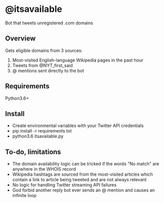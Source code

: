 


# @itsavailable
Bot that tweets unregistered .com domains

## Overview
Gets eligible domains from 3 sources:
1. Most-visited English-language Wikipedia pages in the past hour
2. Tweets from @NYT_first_said
3. @ mentions sent directly to the bot

## Requirements
Python3.6+

## Install
- Create environmental variables with your Twitter API credentials
- pip install -r requirements.txt
- python3.6 itsavailable.py

## To-do, limitations
- The domain availability logic can be tricked if the words "No match" are anywhere in the WHOIS record
- Wikipedia hashtags are sourced from the most-visited articles which contain a link to article being tweeted and are not always relevant
- No logic for handling Twitter streaming API failures
- God forbid another reply bot ever sends an @ mention and causes an infinite loop
